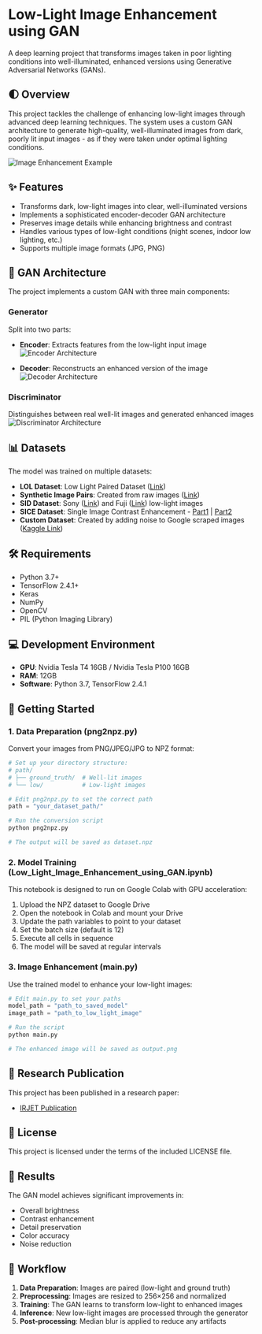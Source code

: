 # Low-Light Image Enhancement using GAN

A deep learning project that transforms images taken in poor lighting conditions into well-illuminated, enhanced versions using Generative Adversarial Networks (GANs).

## 🌓 Overview

This project tackles the challenge of enhancing low-light images through advanced deep learning techniques. The system uses a custom GAN architecture to generate high-quality, well-illuminated images from dark, poorly lit input images - as if they were taken under optimal lighting conditions.

![Image Enhancement Example](./Images/Discriminator.JPG)

## ✨ Features

- Transforms dark, low-light images into clear, well-illuminated versions
- Implements a sophisticated encoder-decoder GAN architecture
- Preserves image details while enhancing brightness and contrast
- Handles various types of low-light conditions (night scenes, indoor low lighting, etc.)
- Supports multiple image formats (JPG, PNG)

## 🧠 GAN Architecture

The project implements a custom GAN with three main components:

### Generator
Split into two parts:
- **Encoder**: Extracts features from the low-light input image
  ![Encoder Architecture](./Images/Encoder.JPG)
  
- **Decoder**: Reconstructs an enhanced version of the image
  ![Decoder Architecture](./Images/Decoder.JPG)

### Discriminator
Distinguishes between real well-lit images and generated enhanced images
![Discriminator Architecture](./Images/Discriminator.JPG)

## 📊 Datasets

The model was trained on multiple datasets:
- **LOL Dataset**: Low Light Paired Dataset ([Link](https://drive.google.com/file/d/157bjO1_cFuSd0HWDUuAmcHRJDVyWpOxB/view))
- **Synthetic Image Pairs**: Created from raw images ([Link](https://drive.google.com/file/d/1G6fi9Kiu7CDnW2Sh7UQ5ikvScRv8Q14F/view))
- **SID Dataset**: Sony ([Link](https://storage.googleapis.com/isl-datasets/SID/Sony.zip)) and Fuji ([Link](https://storage.googleapis.com/isl-datasets/SID/Fuji.zip)) low-light images
- **SICE Dataset**: Single Image Contrast Enhancement - [Part1](https://drive.google.com/file/d/1HiLtYiyT9R7dR9DRTLRlUUrAicC4zzWN/view) | [Part2](https://drive.google.com/file/d/16VoHNPAZ5Js19zspjFOsKiGRrfkDgHoN/view)
- **Custom Dataset**: Created by adding noise to Google scraped images ([Kaggle Link](https://www.kaggle.com/basu369victor/low-light-image-enhancement-with-cnn))

## 🛠️ Requirements

- Python 3.7+
- TensorFlow 2.4.1+
- Keras
- NumPy
- OpenCV
- PIL (Python Imaging Library)

## 💻 Development Environment

- **GPU**: Nvidia Tesla T4 16GB / Nvidia Tesla P100 16GB
- **RAM**: 12GB
- **Software**: Python 3.7, TensorFlow 2.4.1

## 🚀 Getting Started

### 1. Data Preparation (png2npz.py)

Convert your images from PNG/JPEG/JPG to NPZ format:

```python
# Set up your directory structure:
# path/
# ├── ground_truth/  # Well-lit images
# └── low/           # Low-light images

# Edit png2npz.py to set the correct path
path = "your_dataset_path/"

# Run the conversion script
python png2npz.py

# The output will be saved as dataset.npz
```

### 2. Model Training (Low_Light_Image_Enhancement_using_GAN.ipynb)

This notebook is designed to run on Google Colab with GPU acceleration:

1. Upload the NPZ dataset to Google Drive
2. Open the notebook in Colab and mount your Drive
3. Update the path variables to point to your dataset
4. Set the batch size (default is 12)
5. Execute all cells in sequence
6. The model will be saved at regular intervals

### 3. Image Enhancement (main.py)

Use the trained model to enhance your low-light images:

```python
# Edit main.py to set your paths
model_path = "path_to_saved_model"
image_path = "path_to_low_light_image"

# Run the script
python main.py

# The enhanced image will be saved as output.png
```

## 📝 Research Publication

This project has been published in a research paper:
- [IRJET Publication](https://www.irjet.net/archives/V8/i6/IRJET-V8I6136.pdf)

## 📄 License

This project is licensed under the terms of the included LICENSE file.

## 🌟 Results

The GAN model achieves significant improvements in:
- Overall brightness
- Contrast enhancement
- Detail preservation
- Color accuracy
- Noise reduction

## 🔄 Workflow

1. **Data Preparation**: Images are paired (low-light and ground truth)
2. **Preprocessing**: Images are resized to 256×256 and normalized
3. **Training**: The GAN learns to transform low-light to enhanced images
4. **Inference**: New low-light images are processed through the generator
5. **Post-processing**: Median blur is applied to reduce any artifacts
